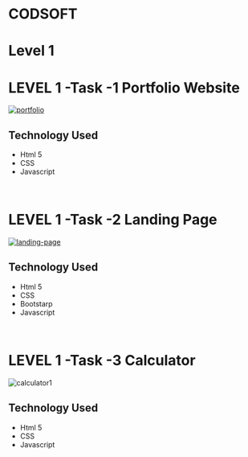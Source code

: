 # CODSOFT

<h1>Level 1</h1>

# LEVEL 1 -Task -1 Portfolio Website
<a href="https://ibb.co/QDdvJmc"><img src="https://i.ibb.co/cYLhyTv/portfolio.png" alt="portfolio" border="0"></a>
<h2>Technology Used</h2>
<ul>
<li>Html 5</li>
<li>CSS</li>
<li>Javascript</li>
</ul>

<br>

# LEVEL 1 -Task -2 Landing Page
<a href="https://ibb.co/x6ZXdDY"><img src="https://i.ibb.co/pdqb5xQ/landing-page.png" alt="landing-page" border="0"></a>

<h2>Technology Used</h2>
<ul>
<li>Html 5</li>
<li>CSS</li>
<li>Bootstarp</li>
<li>Javascript</li>
</ul>

<br>

# LEVEL 1 -Task -3 Calculator
<img src="https://i.ibb.co/2SqrHHc/calculator1.png" alt="calculator1" border="0"></a>

<h2>Technology Used</h2>
<ul>
<li>Html 5</li>
<li>CSS</li>
<li>Javascript</li>
</ul>

<br>